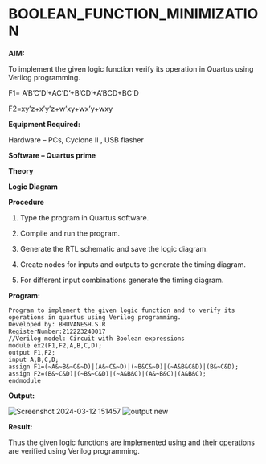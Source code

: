 # BOOLEAN_FUNCTION_MINIMIZATION

**AIM:**

To implement the given logic function verify its operation in Quartus using Verilog programming.

F1= A’B’C’D’+AC’D’+B’CD’+A’BCD+BC’D 

F2=xy’z+x’y’z+w’xy+wx’y+wxy

**Equipment Required:**

Hardware – PCs, Cyclone II , USB flasher

**Software – Quartus prime**

**Theory**

**Logic Diagram**

**Procedure**

1.	Type the program in Quartus software.

2.	Compile and run the program.

3.	Generate the RTL schematic and save the logic diagram.

4.	Create nodes for inputs and outputs to generate the timing diagram.

5.	For different input combinations generate the timing diagram.


**Program:**

```
Program to implement the given logic function and to verify its operations in quartus using Verilog programming. 
Developed by: BHUVANESH.S.R
RegisterNumber:212223240017
//Verilog model: Circuit with Boolean expressions
module ex2(F1,F2,A,B,C,D);
output F1,F2;
input A,B,C,D;
assign F1=(~A&~B&~C&~D)|(A&~C&~D)|(~B&C&~D)|(~A&B&C&D)|(B&~C&D);
assign F2=(B&~C&D)|(~B&~C&D)|(~A&B&C)|(A&~B&C)|(A&B&C);
endmodule
```

**Output:**

![Screenshot 2024-03-12 151457](https://github.com/Bhuvanesh-Suresh/BOOLEAN_FUNCTION_MINIMIZATION/assets/145742661/1a42e460-893f-4ef0-aca7-b110a8cf9b88)
![output new](https://github.com/Bhuvanesh-Suresh/BOOLEAN_FUNCTION_MINIMIZATION/assets/145742661/de72918f-c266-4030-b63c-2bc7ff263fb2)




**Result:**

Thus the given logic functions are implemented using and their operations are verified using Verilog programming.

